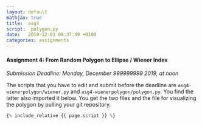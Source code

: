 ```yaml
---
layout: default
mathjax: true
title:  asg4
script:  polygon.py  
date:   2019-12-01 09:37:49 +0100
categories: assignments
---
```


#### Assignment 4: From Random Polygon to Ellipse / Wiener Index 

*Submission Deadline: Monday, December 999999999 2019, at noon*


The scripts that you have to edit and submit before the deadline are
`asg4-wienerpolygon/wiener.py` and
`asg4-wienerpolygon/polygon.py`. You find the latter also imported it below. 
You get the two files and the file for visualizing the polygon by pulling your git repository.

```python
{% include_relative {{ page.script }} %}
```


